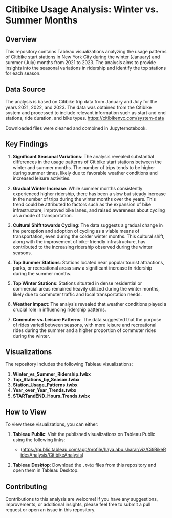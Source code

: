 # Citibike Usage Analysis: Winter vs. Summer Months

## Overview
This repository contains Tableau visualizations analyzing the usage patterns of Citibike start stations in New York City during the winter (January) and summer (July) months from 2021 to 2023. The analysis aims to provide insights into the seasonal variations in ridership and identify the top stations for each season.

## Data Source
The analysis is based on Citibike trip data from January and July for the years 2021, 2022, and 2023. The data was obtained from the Citibike system and processed to include relevant information such as start and end stations, ride duration, and bike types. https://citibikenyc.com/system-data 

Downloaded files were cleaned and combined in Jupyternotebook.

## Key Findings
1. **Significant Seasonal Variations**: The analysis revealed substantial differences in the usage patterns of Citibike start stations between the winter and summer months. The number of trips tends to be higher during summer times, likely due to favorable weather conditions and increased leisure activities.

2. **Gradual Winter Increase**: While summer months consistently experienced higher ridership, there has been a slow but steady increase in the number of trips during the winter months over the years. This trend could be attributed to factors such as the expansion of bike infrastructure, improved bike lanes, and raised awareness about cycling as a mode of transportation.

3. **Cultural Shift towards Cycling**: The data suggests a gradual change in the perception and adoption of cycling as a viable means of transportation, even during the colder winter months. This cultural shift, along with the improvement of bike-friendly infrastructure, has contributed to the increasing ridership observed during the winter seasons.

4. **Top Summer Stations**: Stations located near popular tourist attractions, parks, or recreational areas saw a significant increase in ridership during the summer months.

5. **Top Winter Stations**: Stations situated in dense residential or commercial areas remained heavily utilized during the winter months, likely due to commuter traffic and local transportation needs.

6. **Weather Impact**: The analysis revealed that weather conditions played a crucial role in influencing ridership patterns.

7. **Commuter vs. Leisure Patterns**: The data suggested that the purpose of rides varied between seasons, with more leisure and recreational rides during the summer and a higher proportion of commuter rides during the winter.

## Visualizations
The repository includes the following Tableau visualizations:

1. **Winter_vs_Summer_Ridership.twbx**
2. **Top_Stations_by_Season.twbx**
3. **Station_Usage_Patterns.twbx**
4. **Year_over_Year_Trends.twbx**
5. **STARTandEND_Hours_Trends.twbx**

## How to View
To view these visualizations, you can either:

1. **Tableau Public**: Visit the published visualizations on Tableau Public using the following links:
   - (https://public.tableau.com/app/profile/haya.abu.sharar/viz/CitiBikeRidesAnalysis/CitibikeAnalysis)
    
2. **Tableau Desktop**: Download the `.twbx` files from this repository and open them in Tableau Desktop.

## Contributing
Contributions to this analysis are welcome! If you have any suggestions, improvements, or additional insights, please feel free to submit a pull request or open an issue in this repository.


